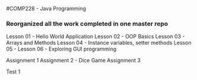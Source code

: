 #COMP228 - Java Programming

### Reorganized all the work completed in one master repo

Lesson 01 - Hello World Application
Lesson 02 - OOP Basics 
Lesson 03 - Arrays and Methods
Lesson 04 - Instance variables, setter methods
Lesson 05 - 
Lesson 06 - Exploring GUI programming

Assignment 1
Assignment 2 - Dice Game
Assignment 3 

Test 1
